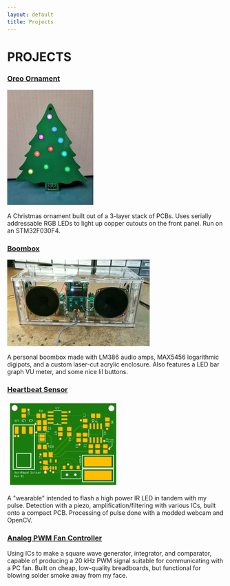 ```yaml
---
layout: default
title: Projects
---
```


# PROJECTS

### [Oreo Ornament](/projects/tree/)

<img src="../assets/final_still.jpg" alt="picture of the finished ornament" width="200">

A Christmas ornament built out of a 3-layer stack of PCBs. Uses serially addressable RGB LEDs to light up copper cutouts on the front panel. Run on an STM32F030F4.

### [Boombox](/projects/boombox/)

<img src="../assets/boombox_still.PNG" alt="picture of the finished boombox" height="200">

A personal boombox made with LM386 audio amps, MAX5456 logarithmic digipots, and a custom laser-cut acrylic enclosure. Also features a LED bar graph VU meter, and some nice lil buttons.

### [Heartbeat Sensor](/projects/hrsense/)

<img src="../assets/HeartbeatSensor.png" alt="picture of the laid out board" height="200">

A "wearable" intended to flash a high power IR LED in tandem with my pulse. Detection with a piezo, amplification/filtering with various ICs, built onto a compact PCB. Processing of pulse done with a modded webcam and OpenCV.

### [Analog PWM Fan Controller](/projects/analog-PWM-gen/)

Using ICs to make a square wave generator, integrator, and comparator, capable of producing a 20 kHz PWM signal suitable for communicating with a PC fan. Built on cheap, low-quality breadboards, but functional for blowing solder smoke away from my face.
